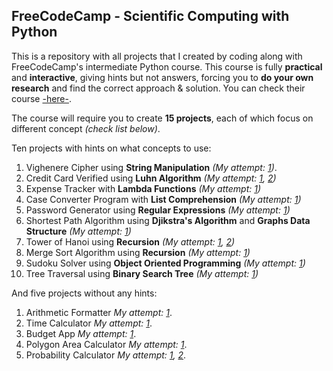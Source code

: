 ## FreeCodeCamp - Scientific Computing with Python
This is a repository with all projects that I created by coding along with FreeCodeCamp's intermediate Python course. This course is fully **practical** and **interactive**, giving hints but not answers, forcing you to **do your own research** and find the correct approach & solution. You can check their course [-here-](https://www.freecodecamp.org/learn/scientific-computing-with-python/).

The course will require you to create **15 projects**, each of which focus on different concept *(check list below)*.

Ten projects with hints on what concepts to use:
1. Vighenere Cipher using **String Manipulation** *(My attempt: [1](https://github.com/rhythm2107/freecodecamp2/blob/main/password_generator.py))*.
2. Credit Card Verified using **Luhn Algorithm** *(My attempt: [1](https://github.com/rhythm2107/freecodecamp2/blob/main/luhn_algorithm_mine.py), [2](https://github.com/rhythm2107/freecodecamp2/blob/main/luhn_algorithm_fcc.py))*
3. Expense Tracker with **Lambda Functions** *(My attempt: [1](https://github.com/rhythm2107/freecodecamp2/blob/main/expense_tracker.py))*
4. Case Converter Program with **List Comprehension** *(My attempt: [1](https://github.com/rhythm2107/freecodecamp2/blob/main/case_converter.py))*
5. Password Generator using **Regular Expressions** *(My attempt: [1](https://github.com/rhythm2107/freecodecamp2/blob/main/password_generator.py))*
6. Shortest Path Algorithm using **Djikstra's Algorithm** and **Graphs Data Structure** *(My attempt: [1](https://github.com/rhythm2107/freecodecamp2/blob/main/algorithm_design.py))*
7. Tower of Hanoi using **Recursion** *(My attempt: [1](https://github.com/rhythm2107/freecodecamp2/blob/main/tower_of_hanoi_iterative.py), [2](https://github.com/rhythm2107/freecodecamp2/blob/main/tower_of_hanoi_recursive.py))*
8. Merge Sort Algorithm using **Recursion** *(My attempt: [1](https://github.com/rhythm2107/freecodecamp2/blob/main/merge_sort_algo.py))*
9. Sudoku Solver using **Object Oriented Programming** *(My attempt: [1](https://github.com/rhythm2107/freecodecamp2/blob/main/sudoku_solver.py))*
10. Tree Traversal using **Binary Search Tree** *(My attempt: [1](https://github.com/rhythm2107/freecodecamp2/blob/main/tree_traversal.py))*

And five projects without any hints:
1. Arithmetic Formatter *My attempt: [1](https://github.com/rhythm2107/freecodecamp2/blob/main/arithmetics_formatter.py)*.
2. Time Calculator *My attempt: [1](https://github.com/rhythm2107/freecodecamp2/blob/main/time_calculator.py)*.
3. Budget App *My attempt: [1](https://github.com/rhythm2107/freecodecamp2/blob/main/budget_tracker.py)*.
4. Polygon Area Calculator *My attempt: [1](https://github.com/rhythm2107/freecodecamp2/blob/main/shape_calculator.py)*.
5. Probability Calculator *My attempt: [1](https://github.com/rhythm2107/freecodecamp2/blob/main/probability_calculator_dict.py), [2](https://github.com/rhythm2107/freecodecamp2/blob/main/probability_calculator_list.py)*.